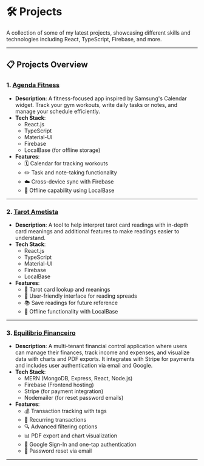 # 🛠️ Projects

A collection of some of my latest projects, showcasing different skills and technologies including React, TypeScript, Firebase, and more.

---

## 📋 Projects Overview

### 1. [Agenda Fitness](https://agenda-fitness.web.app/)
- **Description**: A fitness-focused app inspired by Samsung's Calendar widget. Track your gym workouts, write daily tasks or notes, and manage your schedule efficiently.
- **Tech Stack**:  
  - React.js  
  - TypeScript  
  - Material-UI  
  - Firebase  
  - LocalBase (for offline storage)
- **Features**:  
  - 🗓️ Calendar for tracking workouts  
  - ✏️ Task and note-taking functionality  
  - ☁️ Cross-device sync with Firebase  
  - 📶 Offline capability using LocalBase  

---

### 2. [Tarot Ametista](https://tarotametista.web.app/)
- **Description**: A tool to help interpret tarot card readings with in-depth card meanings and additional features to make readings easier to understand.
- **Tech Stack**:  
  - React.js  
  - TypeScript  
  - Material-UI  
  - Firebase  
  - LocalBase
- **Features**:  
  - 🔮 Tarot card lookup and meanings  
  - 🧭 User-friendly interface for reading spreads  
  - 📚 Save readings for future reference  
  - 📶 Offline functionality with LocalBase  

---

### 3. [Equilibrio Financeiro](https://equilibriofinanceiro.web.app/)
- **Description**: A multi-tenant financial control application where users can manage their finances, track income and expenses, and visualize data with charts and PDF exports. It integrates with Stripe for payments and includes user authentication via email and Google.
- **Tech Stack**:  
  - MERN (MongoDB, Express, React, Node.js)  
  - Firebase (Frontend hosting)  
  - Stripe (for payment integration)  
  - Nodemailer (for reset password emails)
- **Features**:  
  - 💰 Transaction tracking with tags  
  - 🔄 Recurring transactions  
  - 🔍 Advanced filtering options  
  - 📊 PDF export and chart visualization  
  - 🔑 Google Sign-In and one-tap authentication  
  - 📧 Password reset via email  

---

